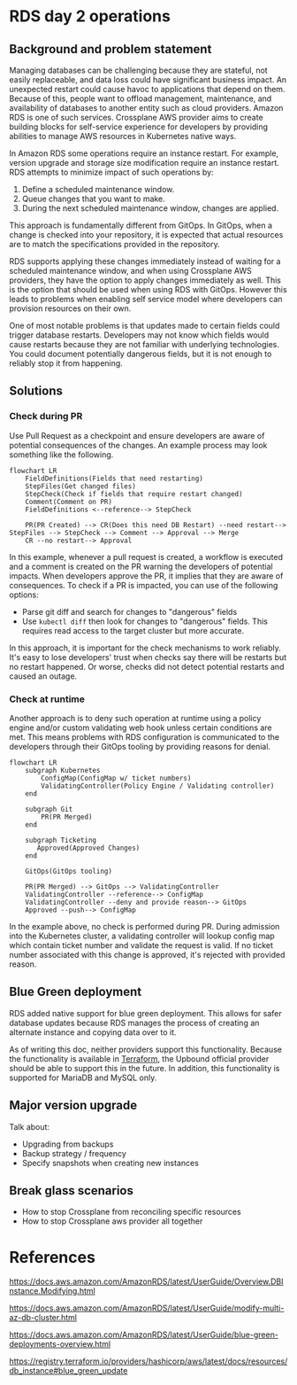 # RDS day 2 operations 


## Background and problem statement


Managing databases can be challenging because they are stateful, not easily replaceable, and data loss could have significant business impact. An unexpected restart could cause havoc to applications that depend on them. Because of this, people want to offload management, maintenance, and availability of databases to another entity such as cloud providers. Amazon RDS is one of such services. 
Crossplane AWS provider aims to create building blocks for self-service experience for developers by providing abilities to manage AWS resources in Kubernetes native ways. 

In Amazon RDS some operations require an instance restart. For example, version upgrade and storage size modification require an instance restart. RDS attempts to minimize impact of such operations by:
1. Define a scheduled maintenance window.
2. Queue changes that you want to make.
3. During the next scheduled maintenance window, changes are applied.

This approach is fundamentally different from GitOps. In GitOps, when a change is checked into your repository, it is expected that actual resources are to match the specifications provided in the repository. 

RDS supports applying these changes immediately instead of waiting for a scheduled maintenance window, and when using Crossplane AWS providers, they have the option to apply changes immediately as well. This is the option that should be used when using RDS with GitOps. However this leads to problems when enabling self service model where developers can provision resources on their own. 

One of most notable problems is that updates made to certain fields could trigger database restarts. Developers may not know which fields would cause restarts because they are not familiar with underlying technologies. You could document potentially dangerous fields, but it is not enough to reliably stop it from happening. 

## Solutions

### Check during PR
Use Pull Request as a checkpoint and ensure developers are aware of potential consequences of the changes. An example process may look something like the following. 


```mermaid
flowchart LR
    FieldDefinitions(Fields that need restarting)
    StepFiles(Get changed files)
    StepCheck(Check if fields that require restart changed)
    Comment(Comment on PR)
    FieldDefinitions <--reference--> StepCheck

    PR(PR Created) --> CR(Does this need DB Restart) --need restart--> StepFiles --> StepCheck --> Comment --> Approval --> Merge
    CR --no restart--> Approval
```

In this example, whenever a pull request is created, a workflow is executed and a comment is created on the PR warning the developers of potential impacts. When developers approve the PR, it implies that they are aware of consequences.
To check if a PR is impacted, you can use of the following options:
- Parse git diff and search for changes to "dangerous" fields
- Use `kubectl diff` then look for changes to "dangerous" fields. This requires read access to the target cluster but more accurate.

In this approach, it is important for the check mechanisms to work reliably. It's easy to lose developers' trust when checks say there will be restarts but no restart happened. Or worse, checks did not detect potential restarts and caused an outage.

### Check at runtime

Another approach is to deny such operation at runtime using a policy engine and/or custom validating web hook unless certain conditions are met. This means problems with RDS configuration is communicated to the developers through their GitOps tooling by providing reasons for denial.

```mermaid
flowchart LR
    subgraph Kubernetes
        ConfigMap(ConfigMap w/ ticket numbers)
        ValidatingController(Policy Engine / Validating controller)
    end 

    subgraph Git 
        PR(PR Merged)
    end

    subgraph Ticketing
       Approved(Approved Changes)
    end
    
    GitOps(GitOps tooling)

    PR(PR Merged) --> GitOps --> ValidatingController
    ValidatingController --reference--> ConfigMap
    ValidatingController --deny and provide reason--> GitOps
    Approved --push--> ConfigMap
```
In the example above, no check is performed during PR. During admission into the Kubernetes cluster, a validating controller will lookup config map which contain ticket number and validate the request is valid. If no ticket number associated with this change is approved, it's rejected with provided reason. 

## Blue Green deployment
RDS added native support for blue green deployment. This allows for safer database updates because RDS manages the process of creating an alternate instance and copying data over to it.

As of writing this doc, neither providers support this functionality. Because the functionality is available in [Terraform](https://registry.terraform.io/providers/hashicorp/aws/latest/docs/resources/db_instance#blue_green_update), the Upbound official provider should be able to support this in the future.
In addition, this functionality is supported for MariaDB and MySQL only.

## Major version upgrade 
Talk about:
- Upgrading from backups
- Backup strategy / frequency
- Specify snapshots when creating new instances

## Break glass scenarios
- How to stop Crossplane from reconciling specific resources
- How to stop Crossplane aws provider all together


# References
https://docs.aws.amazon.com/AmazonRDS/latest/UserGuide/Overview.DBInstance.Modifying.html

https://docs.aws.amazon.com/AmazonRDS/latest/UserGuide/modify-multi-az-db-cluster.html

https://docs.aws.amazon.com/AmazonRDS/latest/UserGuide/blue-green-deployments-overview.html

https://registry.terraform.io/providers/hashicorp/aws/latest/docs/resources/db_instance#blue_green_update
